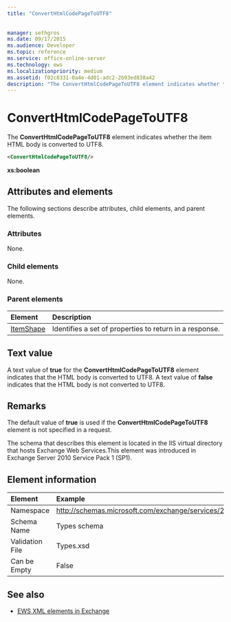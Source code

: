 ```yaml
---
title: "ConvertHtmlCodePageToUTF8"
 
 
manager: sethgros
ms.date: 09/17/2015
ms.audience: Developer
ms.topic: reference
ms.service: office-online-server
ms.technology: ews
ms.localizationpriority: medium
ms.assetid: f02c8331-0a4e-4d01-adc2-2b93ed838a42
description: "The ConvertHtmlCodePageToUTF8 element indicates whether the item HTML body is converted to UTF8."
---
```


# ConvertHtmlCodePageToUTF8

The **ConvertHtmlCodePageToUTF8** element indicates whether the item HTML body is converted to UTF8. 
  
```XML
<ConvertHtmlCodePageToUTF8/>
```

 **xs:boolean**
## Attributes and elements

The following sections describe attributes, child elements, and parent elements.
  
### Attributes

None.
  
### Child elements

None.
  
### Parent elements

|**Element**|**Description**|
|:-----|:-----|
|[ItemShape](itemshape.md) <br/> |Identifies a set of properties to return in a response.  <br/> |
   
## Text value

A text value of **true** for the **ConvertHtmlCodePageToUTF8** element indicates that the HTML body is converted to UTF8. A text value of **false** indicates that the HTML body is not converted to UTF8. 
  
## Remarks

The default value of **true** is used if the **ConvertHtmlCodePageToUTF8** element is not specified in a request. 
  
The schema that describes this element is located in the IIS virtual directory that hosts Exchange Web Services.This element was introduced in Exchange Server 2010 Service Pack 1 (SP1).
  
## Element information

| Element | Example |
|:-----|:-----|
|Namespace  <br/> |http://schemas.microsoft.com/exchange/services/2006/types  <br/> |
|Schema Name  <br/> |Types schema  <br/> |
|Validation File  <br/> |Types.xsd  <br/> |
|Can be Empty  <br/> |False  <br/> |
   
## See also



- [EWS XML elements in Exchange](ews-xml-elements-in-exchange.md)

